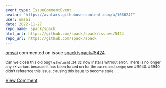 ```yaml
---
event_type: IssueCommentEvent
avatar: "https://avatars.githubusercontent.com/u/166624?"
user: omsai
date: 2022-11-27
repo_name: spack/spack
html_url: https://github.com/spack/spack/issues/5424
repo_url: https://github.com/spack/spack
---
```


<a href='https://github.com/omsai' target='_blank'>omsai</a> commented on issue <a href='https://github.com/spack/spack/issues/5424' target='_blank'>spack/spack#5424</a>.

<small>Can we close this old bug?  `gtkplus@2.24.32` now installs without error.  There is no longer any `+X` variant because it has been forced on for the `cairo` and `pango`; see #6940.  #6940 didn't reference this issue, causing this issue to become stale....</small>

<a href='https://github.com/spack/spack/issues/5424' target='_blank'>View Comment</a>